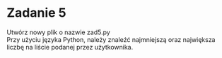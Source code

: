 # Zadanie 5
Utwórz nowy plik o nazwie zad5.py  
Przy użyciu języka Python, należy znaleźć najmniejszą oraz największa liczbę na liście podanej przez użytkownika.